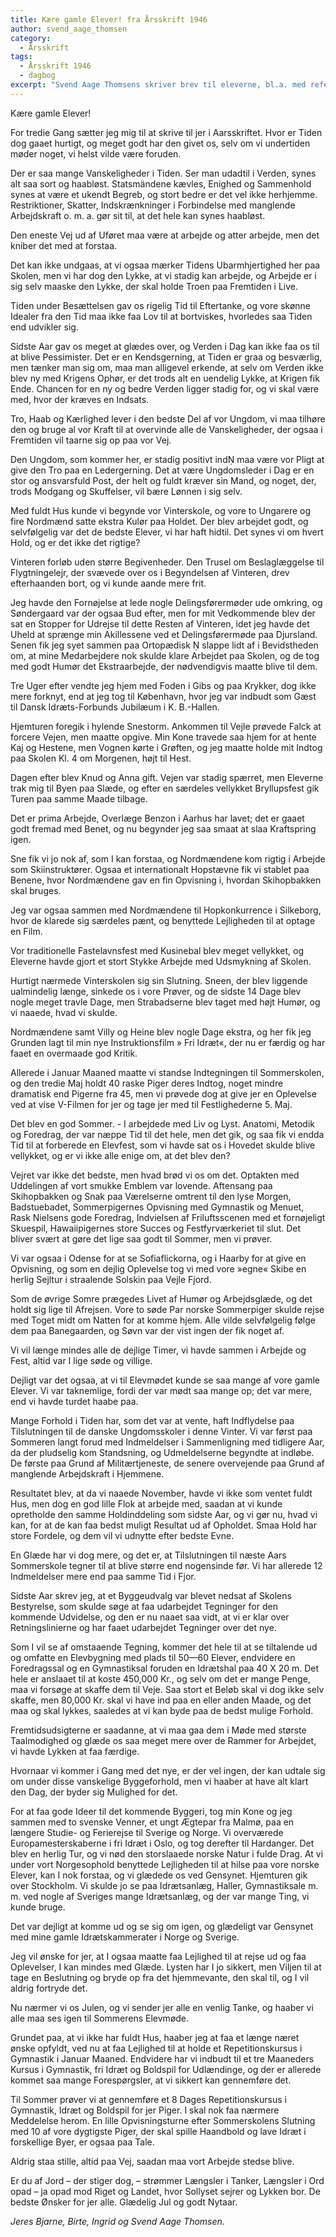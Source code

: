 ```yaml
---
title: Kære gamle Elever! fra Årsskrift 1946
author: svend_aage_thomsen
category:
  - Årsskrift
tags:
  - Årsskrift 1946
  - dagbog
excerpt: "Svend Aage Thomsens skriver brev til eleverne, bl.a. med referencer til modstandskampen og hans tanker om det."
---
```


Kære gamle Elever! 

For tredie Gang sætter jeg mig til at skrive til jer i Aarsskriftet. Hvor er Tiden dog gaaet hurtigt, og meget godt har den givet os, selv om vi undertiden møder noget, vi helst vilde være foruden.

Der er saa mange Vanskeligheder i Tiden. Ser man udadtil i Verden, synes alt saa sort og haabløst. Statsmändene kævles, Enighed og Sammenhold synes at være et ukendt Begreb, og stort bedre er det vel ikke herhjemme. Restriktioner, Skatter, Indskrænkninger i Forbindelse med manglende Arbejdskraft o. m. a. gør sit til, at det hele kan synes haabløst.

Den eneste Vej ud af Uføret maa være at arbejde og atter arbejde, men det kniber det med at forstaa.

Det kan ikke undgaas, at vi ogsaa mærker Tidens Ubarmhjertighed her paa Skolen, men vi har dog den Lykke, at vi stadig kan arbejde, og Arbejde er i sig selv maaske den Lykke, der skal holde Troen paa Fremtiden i Live.

Tiden under Besættelsen gav os rigelig Tid til Eftertanke, og vore skønne Idealer fra den Tid maa ikke faa Lov til at bortviskes, hvorledes saa Tiden end udvikler sig.

Sidste Aar gav os meget at glædes over, og Verden i Dag kan ikke faa os til at blive Pessimister. Det er en Kendsgerning, at Tiden er graa og besværlig, men tænker man sig om, maa man alligevel erkende, at selv om Verden ikke blev ny med Krigens Ophør, er det trods alt en uendelig Lykke, at Krigen fik Ende. Chancen for en ny og bedre Verden ligger stadig for, og vi skal være med, hvor der kræves en Indsats.

Tro, Haab og Kærlighed lever i den bedste Del af vor Ungdom, vi maa tilhøre den og bruge al vor Kraft til at overvinde alle de Vanskeligheder, der ogsaa i Fremtiden vil taarne sig op paa vor Vej.

Den Ungdom, som kommer her, er stadig positivt indṆ maa være vor Pligt at give den Tro paa en Ledergerning. Det at være Ungdomsleder i Dag er en stor og ansvarsfuld Post, der helt og fuldt kræver sin Mand, og noget, der, trods Modgang og Skuffelser, vil bære Lønnen i sig selv.

Med fuldt Hus kunde vi begynde vor Vinterskole, og vore to Ungarere og fire Nordmænd satte ekstra Kulør paa Holdet. Der blev arbejdet godt, og selvfølgelig var det de bedste Elever, vi har haft hidtil. Det synes vi om hvert Hold, og er det ikke det rigtige?

Vinteren forløb uden større Begivenheder. Den Trusel om Beslaglæggelse til Flygtningelejr, der svævede over os i Begyndelsen af Vinteren, drev efterhaanden bort, og vi kunde aande mere frit.

Jeg havde den Fornøjelse at lede nogle Delingsførermøder ude omkring, og Søndergaard var der ogsaa Bud efter, men for mit Vedkommende blev der sat en Stopper for Udrejse til dette Resten af Vinteren, idet jeg havde det Uheld at sprænge min Akillessene ved et Delingsførermøde paa Djursland. Senen fik jeg syet sammen paa Ortopædisk Ṇ slappe lidt af i Bevidstheden om, at mine Medarbejdere nok skulde klare Arbejdet paa Skolen, og de tog med godt Humør det Ekstraarbejde, der nødvendigvis maatte blive til dem.

Tre Uger efter vendte jeg hjem med Foden i Gibs og paa Krykker, dog ikke mere forknyt, end at jeg tog til København, hvor jeg var indbudt som Gæst til Dansk Idræts-Forbunds Jubilæum i K. B.-Hallen.

Hjemturen foregik i hylende Snestorm. Ankommen til Vejle prøvede Falck at forcere Vejen, men maatte opgive. Min Kone travede saa hjem for at hente Kaj og Hestene, men Vognen kørte i Grøften, og jeg maatte holde mit Indtog paa Skolen Kl. 4 om Morgenen, højt til Hest.

Dagen efter blev Knud og Anna gift. Vejen var stadig spærret, men Eleverne trak mig til Byen paa Slæde, og efter en særdeles vellykket Bryllupsfest gik Turen paa samme Maade tilbage.

Det er prima Arbejde, Overlæge Benzon i Aarhus har lavet; det er gaaet godt fremad med Benet, og nu begynder jeg saa smaat at slaa Kraftspring igen.

Sne fik vi jo nok af, som I kan forstaa, og Nordmændene kom rigtig i Arbejde som Skiinstruktører. Ogsaa et internationalt Hopstævne fik vi stablet paa Benene, hvor Nordmændene gav en fin Opvisning i, hvordan Skihopbakken skal bruges.

Jeg var ogsaa sammen med Nordmændene til Hopkonkurrence i Silkeborg, hvor de klarede sig særdeles pænt, og benyttede Lejligheden til at optage en Film.

Vor traditionelle Fastelavnsfest med Kusinebal blev meget vellykket, og Eleverne havde gjort et stort Stykke Arbejde med Udsmykning af Skolen.

Hurtigt nærmede Vinterskolen sig sin Slutning. Sneen, der blev liggende ualmindelig længe, sinkede os i vore Prøver, og de sidste 14 Dage blev nogle meget travle Dage, men Strabadserne blev taget med højt Humør, og vi naaede, hvad vi skulde.

Nordmændene samt Villy og Heine blev nogle Dage ekstra, og her fik jeg Grunden lagt til min nye Instruktionsfilm » Fri Idræt«, der nu er færdig og har faaet en overmaade god Kritik.

Allerede i Januar Maaned maatte vi standse Indtegningen til Sommerskolen, og den tredie Maj holdt 40 raske Piger deres Indtog, noget mindre dramatisk end Pigerne fra 45, men vi prøvede dog at give jer en Oplevelse ved at vise V-Filmen for jer og tage jer med til Festlighederne 5. Maj.

Det blev en god Sommer. - I arbejdede med Liv og Lyst. Anatomi, Metodik og Foredrag, der var næppe Tid til det hele, men det gik, og saa fik vi endda Tid til at forberede en Elevfest, som vi havde sat os i Hovedet skulde blive vellykket, og er vi ikke alle enige om, at det blev den?

Vejret var ikke det bedste, men hvad brød vi os om det. Optakten med Uddelingen af vort smukke Emblem var lovende. Aftensang paa Skihopbakken og Snak paa Værelserne omtrent til den lyse Morgen, Badstuebadet, Sommerpigernes Opvisning med Gymnastik og Menuet, Rask Nielsens gode Foredrag, Indvielsen af Friluftsscenen med et fornøjeligt Skuespil, Hawaiipigernes store Succes og Festfyrværkeriet til slut. Det bliver svært at gøre det lige saa godt til Sommer, men vi prøver.

Vi var ogsaa i Odense for at se Sofiaflickorna, og i Haarby for at give en Opvisning, og som en dejlig Oplevelse tog vi med vore »egne« Skibe en herlig Sejltur i straalende Solskin paa Vejle Fjord.

Som de øvrige Somre prægedes Livet af Humør og Arbejdsglæde, og det holdt sig lige til Afrejsen. Vore to søde Par norske Sommerpiger skulde rejse med Toget midt om Natten for at komme hjem. Alle vilde selvfølgelig følge dem paa Banegaarden, og Søvn var der vist ingen der fik noget af.

Vi vil længe mindes alle de dejlige Timer, vi havde sammen i Arbejde og Fest, altid var I lige søde og villige.

Dejligt var det ogsaa, at vi til Elevmødet kunde se saa mange af vore gamle Elever. Vi var taknemlige, fordi der var mødt saa mange op; det var mere, end vi havde turdet haabe paa.

Mange Forhold i Tiden har, som det var at vente, haft Indflydelse paa Tilslutningen til de danske Ungdomsskoler i denne Vinter. Vi var først paa Sommeren langt forud med Indmeldelser i Sammenligning med tidligere Aar, da der pludselig kom Standsning, og Udmeldelserne begyndte at indløbe. De første paa Grund af Militærtjeneste, de senere overvejende paa Grund af manglende Arbejdskraft i Hjemmene.

Resultatet blev, at da vi naaede November, havde vi ikke som ventet fuldt Hus, men dog en god lille Flok at arbejde med, saadan at vi kunde opretholde den samme Holdinddeling som sidste Aar, og vi gør nu, hvad vi kan, for at de kan faa bedst muligt Resultat ud af Opholdet. Smaa Hold har store Fordele, og dem vil vi udnytte efter bedste Evne.

En Glæde har vi dog mere, og det er, at Tilslutningen til næste Aars Sommerskole tegner til at blive større end nogensinde før. Vi har allerede 12 Indmeldelser mere end paa samme Tid i Fjor.

Sidste Aar skrev jeg, at et Byggeudvalg var blevet nedsat af Skolens Bestyrelse, som skulde søge at faa udarbejdet Tegninger for den kommende Udvidelse, og den er nu naaet saa vidt, at vi er klar over Retningslinierne og har faaet udarbejdet Tegninger over det nye.

Som I vil se af omstaaende Tegning, kommer det hele til at se tiltalende ud og omfatte en Elevbygning med plads til 50—60 Elever, endvidere en Foredragssal og en Gymnastiksal foruden en Idrætshal paa 40 X 20 m. Det hele er anslaaet til at koste 450,000 Kr., og selv om det er mange Penge, maa vi forsøge at skaffe dem til Veje. Saa stort et Beløb skal vi dog ikke selv skaffe, men 80,000 Kr. skal vi have ind paa en eller anden Maade, og det maa og skal lykkes, saaledes at vi kan byde paa de bedst mulige Forhold.

Fremtidsudsigterne er saadanne, at vi maa gaa dem i Møde med største Taalmodighed og glæde os saa meget mere over de Rammer for Arbejdet, vi havde Lykken at faa færdige.

Hvornaar vi kommer i Gang med det nye, er der vel ingen, der kan udtale sig om under disse vanskelige Byggeforhold, men vi haaber at have alt klart den Dag, der byder sig Mulighed for det.

For at faa gode Ideer til det kommende Byggeri, tog min Kone og jeg sammen med to svenske Venner, et ungt Ægtepar fra Malmø, paa en længere Studie- og Ferierejse til Sverige og Norge. Vi overværede Europamesterskaberne i fri Idræt i Oslo, og tog derefter til Hardanger. Det blev en herlig Tur, og vi nød den storslaaede norske Natur i fulde Drag. At vi under vort Norgesophold benyttede Lejligheden til at hilse paa vore norske Elever, kan I nok forstaa, og vi glædede os ved Gensynet. Hjemturen gik over Stockholm. Vi skulde jo se paa Idrætsanlæg, Haller, Gymnastiksale m. m. ved nogle af Sveriges mange Idrætsanlæg, og der var mange Ting, vi kunde bruge.

Det var dejligt at komme ud og se sig om igen, og glædeligt var Gensynet med mine gamle Idrætskammerater i Norge og Sverige.

Jeg vil ønske for jer, at I ogsaa maatte faa Lejlighed til at rejse ud og faa Oplevelser, I kan mindes med Glæde. Lysten har I jo sikkert, men Viljen til at tage en Beslutning og bryde op fra det hjemmevante, den skal til, og I vil aldrig fortryde det.

Nu nærmer vi os Julen, og vi sender jer alle en venlig Tanke, og haaber vi alle maa ses igen til Sommerens Elevmøde.

Grundet paa, at vi ikke har fuldt Hus, haaber jeg at faa et længe næret ønske opfyldt, ved nu at faa Lejlighed til at holde et Repetitionskursus i Gymnastik i Januar Maaned. Endvidere har vi indbudt til et tre Maaneders Kursus i Gymnastik, fri Idræt og Boldspil for Udlændinge, og der er allerede kommet saa mange Forespørgsler, at vi sikkert kan gennemføre det.

Til Sommer prøver vi at gennemføre et 8 Dages Repetitionskursus i Gymnastik, Idræt og Boldspil for jer Piger. I skal nok faa nærmere Meddelelse herom. En lille Opvisningsturne efter Sommerskolens Slutning med 10 af vore dygtigste Piger, der skal spille Haandbold og lave Idræt i forskellige Byer, er ogsaa paa Tale.

Aldrig staa stille, altid paa Vej, saadan maa vort Arbejde stedse blive.

Er du af Jord – der stiger dog, – strømmer Længsler i Tanker, Længsler i Ord opad – ja opad mod Riget og Landet, hvor Sollyset sejrer og Lykken bor. De bedste Ønsker for jer alle. Glædelig Jul og godt Nytaar.

_Jeres Bjarne, Birte, Ingrid og Svend Aage Thomsen._

